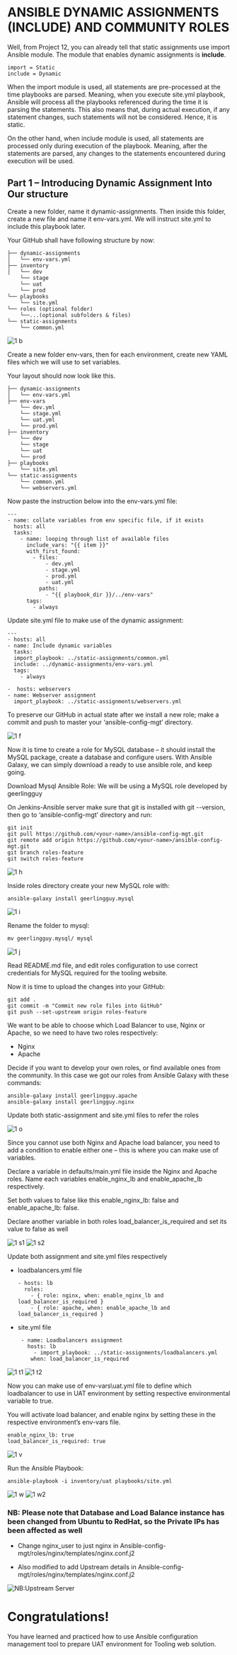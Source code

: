 # ANSIBLE DYNAMIC ASSIGNMENTS (INCLUDE) AND COMMUNITY ROLES

Well, from Project 12, you can already tell that static assignments use import Ansible module. The module that enables dynamic assignments is <b>include</b>.

    import = Static
    include = Dynamic

When the import module is used, all statements are pre-processed at the time playbooks are parsed. Meaning, when you execute site.yml playbook, Ansible will process all the playbooks referenced during the time it is parsing the statements. This also means that, during actual execution, if any statement changes, such statements will not be considered. Hence, it is static.

On the other hand, when include module is used, all statements are processed only during execution of the playbook. Meaning, after the statements are parsed, any changes to the statements encountered during execution will be used.


## Part 1 – Introducing Dynamic Assignment Into Our structure

Create a new folder, name it dynamic-assignments. Then inside this folder, create a new file and name it env-vars.yml. We will instruct site.yml to include this playbook later.</p>

Your GitHub shall have following structure by now:

    ├── dynamic-assignments
    │   └── env-vars.yml
    ├── inventory
    │   └── dev
        └── stage
        └── uat
        └── prod
    └── playbooks
        └── site.yml
    └── roles (optional folder)
        └──...(optional subfolders & files)
    └── static-assignments
        └── common.yml
        
![1 b](https://user-images.githubusercontent.com/10243139/137578877-9f2ab521-a54f-4068-a655-b643d8bcf3ec.jpg)   

Create a new folder env-vars, then for each environment, create new YAML files which we will use to set variables.

Your layout should now look like this.

    ├── dynamic-assignments
    │   └── env-vars.yml
    ├── env-vars
        └── dev.yml
        └── stage.yml
        └── uat.yml
        └── prod.yml
    ├── inventory
        └── dev
        └── stage
        └── uat
        └── prod
    ├── playbooks
        └── site.yml
    └── static-assignments
        └── common.yml
        └── webservers.yml
 
Now paste the instruction below into the env-vars.yml file:

    ---
    - name: collate variables from env specific file, if it exists
      hosts: all
      tasks:
        - name: looping through list of available files
          include_vars: "{{ item }}"
          with_first_found:
            - files:
                - dev.yml
                - stage.yml
                - prod.yml
                - uat.yml
              paths:
                - "{{ playbook_dir }}/../env-vars"
          tags:
            - always

Update site.yml file to make use of the dynamic assignment:

    ---
    - hosts: all
    - name: Include dynamic variables 
      tasks:
      import_playbook: ../static-assignments/common.yml 
      include: ../dynamic-assignments/env-vars.yml
      tags:
        - always

    -  hosts: webservers
    - name: Webserver assignment
      import_playbook: ../static-assignments/webservers.yml
  
To preserve our GitHub in actual state after we install a new role; make a commit and push to master your ‘ansible-config-mgt’ directory.

![1 f](https://user-images.githubusercontent.com/10243139/137578971-4fa2e507-82b4-4db5-b621-f8462936d8de.jpg)

Now it is time to create a role for MySQL database – it should install the MySQL package, create a database and configure users. With Ansible Galaxy, we can simply download a ready to use ansible role, and keep going.

Download Mysql Ansible Role: We will be using a MySQL role developed by geerlingguy

On Jenkins-Ansible server make sure that git is installed with git --version, then go to ‘ansible-config-mgt’ directory and run:

    git init
    git pull https://github.com/<your-name>/ansible-config-mgt.git
    git remote add origin https://github.com/<your-name>/ansible-config-mgt.git
    git branch roles-feature
    git switch roles-feature

![1 h](https://user-images.githubusercontent.com/10243139/137579029-5d1ee1d6-9e3a-4d74-b7a2-43bc98b12545.jpg)

Inside roles directory create your new MySQL role with:

    ansible-galaxy install geerlingguy.mysql

![1 i](https://user-images.githubusercontent.com/10243139/137579145-880fad39-4075-488e-a331-725f040002fe.jpg)

Rename the folder to mysql:

    mv geerlingguy.mysql/ mysql

![1 j](https://user-images.githubusercontent.com/10243139/137579176-63b3fbec-8fbf-4e18-8c08-3d49eee3821a.jpg)

Read README.md file, and edit roles configuration to use correct credentials for MySQL required for the tooling website.

Now it is time to upload the changes into your GitHub:

    git add .
    git commit -m "Commit new role files into GitHub"
    git push --set-upstream origin roles-feature

We want to be able to choose which Load Balancer to use, Nginx or Apache, so we need to have two roles respectively:

- Nginx
- Apache

Decide if you want to develop your own roles, or find available ones from the community. In this case we got our roles from Ansible Galaxy with these commands:

    ansible-galaxy install geerlingguy.apache
    ansible-galaxy install geerlingguy.nginx

Update both static-assignment and site.yml files to refer the roles

![1 o](https://user-images.githubusercontent.com/10243139/137579258-71174e8b-a122-4da1-96c5-eccc9cba31d5.png)

Since you cannot use both Nginx and Apache load balancer, you need to add a condition to enable either one – this is where you can make use of variables.

Declare a variable in defaults/main.yml file inside the Nginx and Apache roles. Name each variables enable_nginx_lb and enable_apache_lb respectively.

Set both values to false like this enable_nginx_lb: false and enable_apache_lb: false.

Declare another variable in both roles load_balancer_is_required and set its value to false as well

![1 s1](https://user-images.githubusercontent.com/10243139/137579342-50344108-8970-4e4b-87a0-f3788ebafa46.png)
![1 s2](https://user-images.githubusercontent.com/10243139/137579343-4d2b37ac-c25c-4298-a078-a4d0b9abb2f2.png)

Update both assignment and site.yml files respectively

- loadbalancers.yml file

      - hosts: lb
        roles:
          - { role: nginx, when: enable_nginx_lb and load_balancer_is_required }
          - { role: apache, when: enable_apache_lb and load_balancer_is_required }

- site.yml file

       - name: Loadbalancers assignment
         hosts: lb
           - import_playbook: ../static-assignments/loadbalancers.yml
          when: load_balancer_is_required 

![1 t1](https://user-images.githubusercontent.com/10243139/137579381-b6615482-df94-4d88-a915-2226290bf8f6.png)
![1 t2](https://user-images.githubusercontent.com/10243139/137579383-10f667b4-a180-4032-99ea-8a6692fc08e6.png)

Now you can make use of env-vars\uat.yml file to define which loadbalancer to use in UAT environment by setting respective environmental variable to true.

You will activate load balancer, and enable nginx by setting these in the respective environment’s env-vars file.

    enable_nginx_lb: true
    load_balancer_is_required: true

![1 v](https://user-images.githubusercontent.com/10243139/137579400-1ad475eb-eb2d-4a5d-9a3a-28a193b58949.png)

Run the Ansible Playbook:

    ansible-playbook -i inventory/uat playbooks/site.yml

![1 w](https://user-images.githubusercontent.com/10243139/137579424-4e0d75db-02c9-48a4-b805-14879951fdda.png)
![1 w2](https://user-images.githubusercontent.com/10243139/137579425-2c7cab35-1dd9-4a1b-ad1d-93c756f87e05.png)

### NB: Please note that Database and Load Balance instance has been changed from Ubuntu to RedHat, so the Private IPs has been affected as well

- Change nginx_user to just nginx in Ansible-config-mgt/roles/nginx/templates/nginx.conf.j2
 
- Also modified to add Upstream details in Ansible-config-mgt/roles/nginx/templates/nginx.conf.j2

![NB:Upstream Server](https://user-images.githubusercontent.com/10243139/137579533-6581ff9b-5483-41f7-a5a8-528477644b68.png)


# Congratulations!

You have learned and practiced how to use Ansible configuration management tool to prepare UAT environment for Tooling web solution.  
